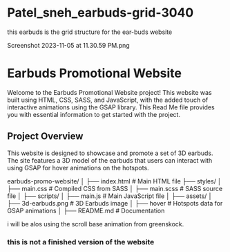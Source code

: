 # Patel_sneh_earbuds-grid-3040
this earbuds is the grid structure for the ear-buds website 


Screenshot 2023-11-05 at 11.30.59 PM.png

# Earbuds Promotional Website
Welcome to the Earbuds Promotional Website project! This website was built using HTML, CSS, SASS, and JavaScript, with the added touch of interactive animations using the GSAP library. This Read Me file provides you with essential information to get started with the project.

## Project Overview
This website is designed to showcase and promote a set of 3D earbuds. The site features a 3D model of the earbuds that users can interact with using GSAP for hover animations on the hotspots.

earbuds-promo-website/
│
├── index.html              # Main HTML file
├── styles/
│   ├── main.css            # Compiled CSS from SASS
│   ├── main.scss           # SASS source file
│
├── scripts/
│   ├── main.js             # Main JavaScript file
│
├── assets/
│   ├── 3d-earbuds.png      # 3D Earbuds image
│   ├── hover               # Hotspots data for GSAP animations
│
├── README.md               # Documentation

i will be alos using the scroll base animation from greenskock.

### this is not a finished version of the website 